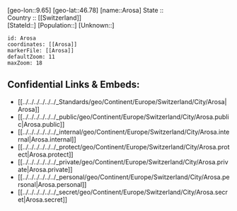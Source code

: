 ﻿---
location: [46.78,9.65] 
mapzoom: [7,12] 
mapmarker: city 
type: City
tags:
- geo/City


SpocWebEntityId: 28883
isDeleted: false
confidential: public

---
[geo-lon::9.65] 
[geo-lat::46.78] 
[name::Arosa] 
State ::  
Country :: [[Switzerland]]  
[StateId::] 
[Population::] 
[Unknown::] 


```leaflet
id: Arosa
coordinates: [[Arosa]] 
markerFile: [[Arosa]] 
defaultZoom: 11 
maxZoom: 18
```


## Confidential Links & Embeds: 
- [[../../../../../../_Standards/geo/Continent/Europe/Switzerland/City/Arosa|Arosa]] 
- [[../../../../../../_public/geo/Continent/Europe/Switzerland/City/Arosa.public|Arosa.public]] 
- [[../../../../../../_internal/geo/Continent/Europe/Switzerland/City/Arosa.internal|Arosa.internal]] 
- [[../../../../../../_protect/geo/Continent/Europe/Switzerland/City/Arosa.protect|Arosa.protect]] 
- [[../../../../../../_private/geo/Continent/Europe/Switzerland/City/Arosa.private|Arosa.private]] 
- [[../../../../../../_personal/geo/Continent/Europe/Switzerland/City/Arosa.personal|Arosa.personal]] 
- [[../../../../../../_secret/geo/Continent/Europe/Switzerland/City/Arosa.secret|Arosa.secret]] 

